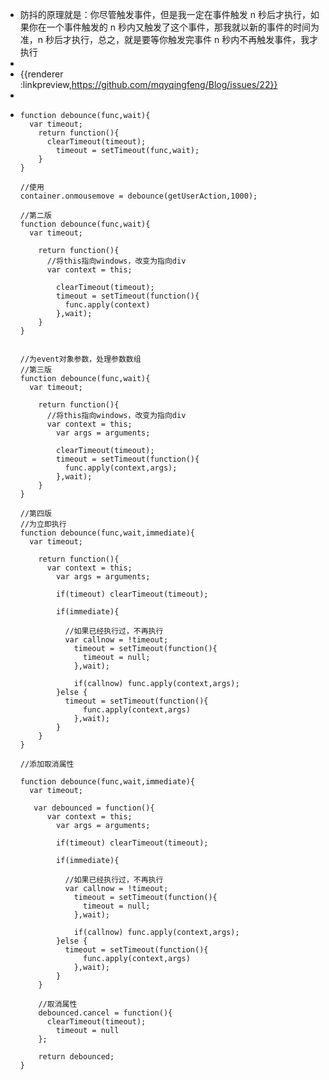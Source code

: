 - 防抖的原理就是：你尽管触发事件，但是我一定在事件触发 n 秒后才执行，如果你在一个事件触发的 n 秒内又触发了这个事件，那我就以新的事件的时间为准，n 秒后才执行，总之，就是要等你触发完事件 n 秒内不再触发事件，我才执行
-
- {{renderer :linkpreview,https://github.com/mqyqingfeng/Blog/issues/22}}
-
- ```
  function debounce(func,wait){
  	var timeout;
      return function(){
      	clearTimeout(timeout);
          timeout = setTimeout(func,wait);
      }
  }
  
  //使用
  container.onmousemove = debounce(getUserAction,1000);
  
  //第二版
  function debounce(func,wait){
  	var timeout;
      
      return function(){
      	//将this指向windows，改变为指向div
      	var context = this;
          
          clearTimeout(timeout);
          timeout = setTimeout(function(){
          	func.apply(context)
          },wait);
      }
  }
  
  
  //为event对象参数，处理参数数组
  //第三版
  function debounce(func,wait){
  	var timeout;
      
      return function(){
      	//将this指向windows，改变为指向div
      	var context = this;
          var args = arguments;
          
          clearTimeout(timeout);
          timeout = setTimeout(function(){
          	func.apply(context,args);
          },wait);
      }
  }
  
  //第四版
  //为立即执行
  function debounce(func,wait,immediate){
  	var timeout;
      
      return function(){
      	var context = this;
          var args = arguments;
          
          if(timeout) clearTimeout(timeout);
          
          if(immediate){
          
          	//如果已经执行过，不再执行
          	var callnow = !timeout;
              timeout = setTimeout(function(){
              	timeout = null;
              },wait);
              
              if(callnow) func.apply(context,args);
          }else {
          	timeout = setTimeout(function(){
              	func.apply(context,args)
              },wait);
          }
      }
  }
  
  //添加取消属性
  
  function debounce(func,wait,immediate){
  	var timeout;
      
     var debounced = function(){
      	var context = this;
          var args = arguments;
          
          if(timeout) clearTimeout(timeout);
          
          if(immediate){
          
          	//如果已经执行过，不再执行
          	var callnow = !timeout;
              timeout = setTimeout(function(){
              	timeout = null;
              },wait);
              
              if(callnow) func.apply(context,args);
          }else {
          	timeout = setTimeout(function(){
              	func.apply(context,args)
              },wait);
          }
      }
      
      //取消属性
      debounced.cancel = function(){
       	clearTimeout(timeout);
          timeout = null
      };
      
      return debounced;
  }
  
  ```